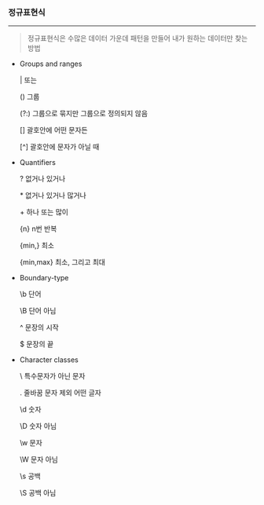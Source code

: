 <h3>정규표현식</h3>

------------------------------

> 정규표현식은 수많은 데이터 가운데 패턴을 만들어 내가 원하는 데이터만 찾는 방법



- Groups and ranges

  |  또는

  ()  그룹

  (?:)  그룹으로 묶지만 그룹으로 정의되지 않음

  []  괄호안에 어떤 문자든

  [^]  괄호안에 문자가 아닐 때

  

- Quantifiers

  ?  없거나 있거나

  \*  없거나 있거나 많거나

  \+  하나 또는 많이

  {n}  n번 반복

  {min,}  최소

  {min,max}  최소, 그리고 최대

  

- Boundary-type

  \b  단어

  \B  단어 아님

  ^  문장의 시작

  $  문장의 끝

  

- Character classes

  \  특수문자가 아닌 문자

  .  줄바꿈 문자 제외 어떤 글자

  \d  숫자

  \D  숫자 아님

  \w  문자

  \W  문자 아님

  \s  공백

  \S  공백 아님

